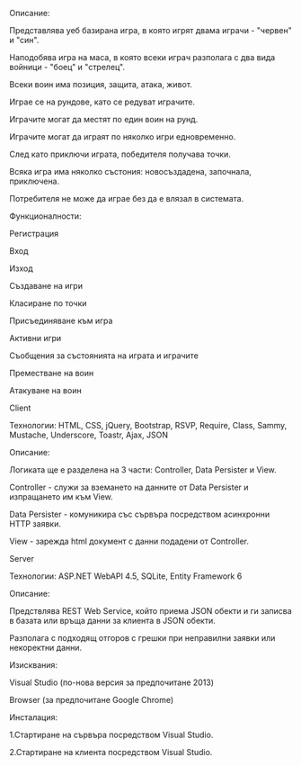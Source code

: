 Описание:

Представлява уеб базирана игра, в която игрят двама играчи - "червен" и "син".

Наподобява игра на маса, в която всеки играч разполага с два вида войници - "боец" и "стрелец".

Всеки воин има позиция, защита, атака, живот.

Играе се на рундове, като се редуват играчите.

Играчите могат да местят по един воин на рунд.

Играчите могат да играят по няколко игри едновременно.

След като приключи играта, победителя получава точки.

Всяка игра има няколко състония: новосъздадена, започнала, приключена.

Потребителя не може да играе без да е влязал в системата.



Функционалности:

Регистрация

Вход

Изход

Създаване на игри

Класиране по точки

Присъединяване към игра

Активни игри

Съобщения за състоянията на играта и играчите

Преместване на воин

Атакуване на воин


Client

Технологии: HTML, CSS, jQuery, Bootstrap, RSVP, Require, Class, Sammy, Mustache, Underscore, Toastr, Ajax, JSON

Описание:

Логиката ще е разделена на 3 части: Controller, Data Persister и View.

Controller - служи за вземането на данните от Data Persister и изпращането им към View.

Data Persister - комуникира със сървъра посредством асинхронни HTTP заявки.

View - зарежда html документ с данни подадени от Controller.


Server

Технологии: ASP.NET WebAPI 4.5, SQLite, Entity Framework 6

Описание:

Предствлява REST Web Service, който приема JSON обекти и ги записва в базата или връща данни за клиента в JSON обекти.

Разполага с подходящ отгоров с грешки при неправилни заявки или некоректни данни.



Изисквания:

Visual Studio (по-нова версия за предпочитане 2013)

Browser (за предпочитане Google Chrome)



Инсталация:

1.Стартиране на сървъра посредством Visual Studio.

2.Стартиране на клиента посредством Visual Studio.